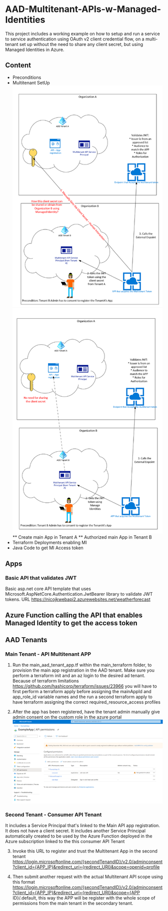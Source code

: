 # AAD-Multitenant-APIs-w-Managed-Identities
This project includes a working example on how to setup and run a service to service authentication using OAuth v2 client credential flow, on a multi-tenant set up without the need to share any client secret, but using Managed Identities in Azure.

## Content
* Preconditions
* Multitenant SetUp
![Client Secret model](images/image1.png)
![Maganed identity model](images/image2.png)
** Create main App in Tenant A
** Authorized main App in Tenant B
* Terraform Deployments enabling MI
* Java Code to get MI Access token

## Apps
### Basic API that validates JWT
Basic asp.net core API template that uses Microsoft.AspNetCore.Authentication.JwtBearer library to validate JWT tokens. 
URL https://nicojkwebapi2.azurewebsites.net/weatherforecast

## Azure Function calling the API that enables Managed Identity to get the access token

## AAD Tenants
### Main Tenant - API Multitenant APP
1. Run the main_aad_tenant_app.tf within the main_terraform folder, to provision the main app registration in the AAD tenant. Make sure you perform a terraform init and an az login to the desired ad tenant. Because of terraform limitations https://github.com/hashicorp/terraform/issues/23966 you will have to first perform a terraform apply before assigning the mainAppId and app_role_id variable names and the run a second terraform apply to have terraform assigning the correct required_resource_access profiles

2. After the app has been registered, have the tenant admin manually give admin consent on the custom role in the azure portal ![Admin Consent](images/image3.png)


### Second Tenant - Consumer API Tenant
It includes a Service Principal that's linked to the Main API app registration. It does not have a client secret.
It includes another Service Principal automatically created to be used by the Azure Function deployed in the Azure subscription linked to the this consumer API Tenant

3. Invoke this URL to register and trust the Multitenant App in the second tenant  https://login.microsoftonline.com/{secondTenandID}/v2.0/adminconsent?client_id={APP_IP}&redirect_uri={redirect_URI}&scope=openid+profile

4. Then submit another request with the actual Multitenant API scope using this format https://login.microsoftonline.com/{secondTenandID}/v2.0/adminconsent?client_id={APP_IP}&redirect_uri={redirect_URI}&scope={APP ID}/.default, this way the APP will be register with the whole scope of permissions from the main tenant in the secondary tenant.
